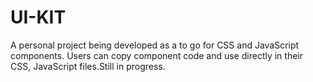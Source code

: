 # UI-KIT
A personal project being developed as a to go for CSS and JavaScript components. Users can copy component code and use directly in their CSS, JavaScript files.Still in progress.
